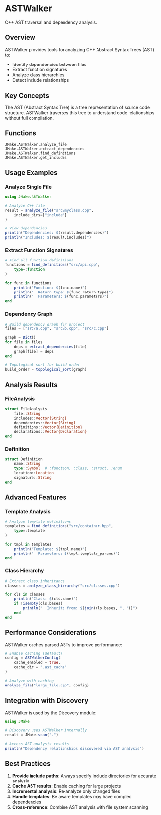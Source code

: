 # ASTWalker

C++ AST traversal and dependency analysis.

## Overview

ASTWalker provides tools for analyzing C++ Abstract Syntax Trees (AST) to:

- Identify dependencies between files
- Extract function signatures
- Analyze class hierarchies
- Detect include relationships

## Key Concepts

The AST (Abstract Syntax Tree) is a tree representation of source code structure. ASTWalker traverses this tree to understand code relationships without full compilation.

## Functions

```@docs
JMake.ASTWalker.analyze_file
JMake.ASTWalker.extract_dependencies
JMake.ASTWalker.find_definitions
JMake.ASTWalker.get_includes
```

## Usage Examples

### Analyze Single File

```julia
using JMake.ASTWalker

# Analyze C++ file
result = analyze_file("src/myclass.cpp",
    include_dirs=["include"]
)

# View dependencies
println("Dependencies: $(result.dependencies)")
println("Includes: $(result.includes)")
```

### Extract Function Signatures

```julia
# Find all function definitions
functions = find_definitions("src/api.cpp",
    type=:function
)

for func in functions
    println("Function: $(func.name)")
    println("  Return type: $(func.return_type)")
    println("  Parameters: $(func.parameters)")
end
```

### Dependency Graph

```julia
# Build dependency graph for project
files = ["src/a.cpp", "src/b.cpp", "src/c.cpp"]

graph = Dict()
for file in files
    deps = extract_dependencies(file)
    graph[file] = deps
end

# Topological sort for build order
build_order = topological_sort(graph)
```

## Analysis Results

### FileAnalysis

```julia
struct FileAnalysis
    file::String
    includes::Vector{String}
    dependencies::Vector{String}
    definitions::Vector{Definition}
    declarations::Vector{Declaration}
end
```

### Definition

```julia
struct Definition
    name::String
    type::Symbol  # :function, :class, :struct, :enum
    location::Location
    signature::String
end
```

## Advanced Features

### Template Analysis

```julia
# Analyze template definitions
templates = find_definitions("src/container.hpp",
    type=:template
)

for tmpl in templates
    println("Template: $(tmpl.name)")
    println("  Parameters: $(tmpl.template_params)")
end
```

### Class Hierarchy

```julia
# Extract class inheritance
classes = analyze_class_hierarchy("src/classes.cpp")

for cls in classes
    println("Class: $(cls.name)")
    if !isempty(cls.bases)
        println("  Inherits from: $(join(cls.bases, ", "))")
    end
end
```

## Performance Considerations

ASTWalker caches parsed ASTs to improve performance:

```julia
# Enable caching (default)
config = ASTWalkerConfig(
    cache_enabled = true,
    cache_dir = ".ast_cache"
)

# Analyze with caching
analyze_file("large_file.cpp", config)
```

## Integration with Discovery

ASTWalker is used by the Discovery module:

```julia
using JMake

# Discovery uses ASTWalker internally
result = JMake.scan(".")

# Access AST analysis results
println("Dependency relationships discovered via AST analysis")
```

## Best Practices

1. **Provide include paths**: Always specify include directories for accurate analysis
2. **Cache AST results**: Enable caching for large projects
3. **Incremental analysis**: Re-analyze only changed files
4. **Handle templates**: Be aware templates may have complex dependencies
5. **Cross-reference**: Combine AST analysis with file system scanning
